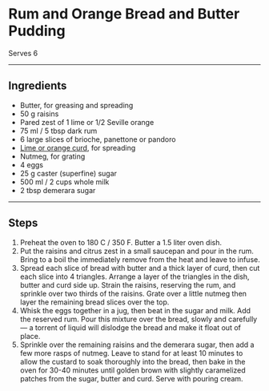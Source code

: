 # Rum and Orange Bread and Butter Pudding

Serves 6

---

## Ingredients

* Butter, for greasing and spreading
* 50 g raisins
* Pared zest of 1 lime or 1/2 Seville orange
* 75 ml / 5 tbsp dark rum
* 6 large slices of brioche, panettone or pandoro
* [Lime or orange curd](https://github.com/EanNewton/Citrus/blob/master/Sweet%20Preserves%20and%20Sweets/Lemon%20Curd.md), for spreading
* Nutmeg, for grating
* 4 eggs
* 25 g caster (superfine) sugar
* 500 ml / 2 cups whole milk
* 2 tbsp demerara sugar

---

## Steps

1.  Preheat the oven to 180 C / 350 F. Butter a 1.5 liter oven dish.
2.  Put the raisins and citrus zest in a small saucepan and pour in the rum. Bring to a boil the immediately remove from the heat and leave to infuse.
3.  Spread each slice of bread with butter and a thick layer of curd, then cut each slice into 4 triangles. Arrange a layer of the triangles in the dish, butter and curd side up. Strain the raisins, reserving the rum, and sprinkle over two thirds of the raisins. Grate over a little nutmeg then layer the remaining bread slices over the top.
4.  Whisk the eggs together in a jug, then beat in the sugar and milk. Add the reserved rum. Pour this mixture over the bread, slowly and carefully — a torrent of liquid will dislodge the bread and make it float out of place.
5.  Sprinkle over the remaining raisins and the demerara sugar, then add a few more rasps of nutmeg. Leave to stand for at least 10 minutes to allow the custard to soak thoroughly into the bread, then bake in the oven for 30-40 minutes until golden brown with slightly caramelized patches from the sugar, butter and curd. Serve with pouring cream.
